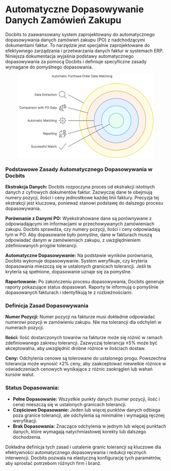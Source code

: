 # Automatyczne Dopasowywanie Danych Zamówień Zakupu

Docbits to zaawansowany system zaprojektowany do automatycznego dopasowywania danych zamówień zakupu (PO) z nadchodzącymi dokumentami faktur. To narzędzie jest specjalnie zaprojektowane do efektywnego zarządzania i przetwarzania danych faktur w systemach ERP. Niniejsza dokumentacja wyjaśnia podstawy automatycznego dopasowywania za pomocą Docbits i definiuje specyficzne zasady wymagane do pomyślnego dopasowania.

<figure><img src="../../../.gitbook/assets/Automatic Purchase Order Data Matching.svg" alt=""><figcaption></figcaption></figure>

### **Podstawowe Zasady Automatycznego Dopasowywania w Docbits**

**Ekstrakcja Danych:** Docbits rozpoczyna proces od ekstrakcji istotnych danych z cyfrowych dokumentów faktur. Zazwyczaj dane te obejmują numery pozycji, ilości i ceny jednostkowe każdej linii faktury. Precyzja tej ekstrakcji jest kluczowa, ponieważ stanowi podstawę do dalszego procesu dopasowywania.

**Porównanie z Danymi PO:** Wyekstrahowane dane są porównywane z odpowiadającymi im informacjami w przechowywanych zamówieniach zakupu. Docbits sprawdza, czy numery pozycji, ilości i ceny odpowiadają tym w PO. Aby dopasowanie było pomyślne, dane w fakturach muszą odpowiadać danym w zamówieniach zakupu, z uwzględnieniem zdefiniowanych progów tolerancji.

**Automatyczne Dopasowywanie:** Na podstawie wyników porównania, Docbits wykonuje dopasowywanie. System weryfikuje, czy kryteria dopasowania mieszczą się w ustalonych granicach tolerancji. Jeśli te kryteria są spełnione, dopasowanie uznaje się za pomyślne.

**Raportowanie:** Po zakończeniu procesu dopasowywania, Docbits generuje raporty pokazujące status dopasowań. Raporty te informują o pomyślnie dopasowanych fakturach i identyfikują te z rozbieżnościami.

### **Definicja Zasad Dopasowywania**

**Numer Pozycji:** Numer pozycji na fakturze musi dokładnie odpowiadać numerowi pozycji w zamówieniu zakupu. Nie ma tolerancji dla odchyleń w numerach pozycji.

**Ilości:** Ilość dostarczonych towarów na fakturze może się różnić w ramach zdefiniowanego zakresu tolerancji. Zazwyczaj tolerancja ±5% może być akceptowalna, aby uwzględnić drobne różnice w ilościach dostaw.

**Ceny:** Odchylenia cenowe są tolerowane do ustalonego progu. Powszechna tolerancja może wynosić ±2% ceny, aby zaakceptować niewielkie różnice w oświadczeniach cenowych wynikające z różnic zaokrągleń lub wahań kursów walut.

### **Status Dopasowania:**

* **Pełne Dopasowanie:** Wszystkie punkty danych (numer pozycji, ilość i cena) mieszczą się w ustalonych granicach tolerancji.
* **Częściowe Dopasowanie:** Jeden lub więcej punktów danych odbiega poza granice tolerancji, ale odchylenia są minimalne i wymagają ręcznej weryfikacji.
* **Brak Dopasowania:** Znaczące odchylenia w jednym lub więcej punktach danych, które wymagają natychmiastowej korekty lub dalszego dochodzenia.

Dokładna definicja tych zasad i ustalenie granic tolerancji są kluczowe dla efektywności automatycznego dopasowywania i redukcji ręcznych interwencji. Docbits pozwala na elastyczną konfigurację tych parametrów, aby sprostać potrzebom różnych firm i branż.
